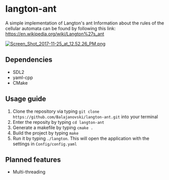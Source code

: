 # langton-ant
A simple implementation of Langton's ant
Information about the rules of the cellular automata can be found by following this link:
https://en.wikipedia.org/wiki/Langton%27s_ant

[![Screen_Shot_2017-11-25_at_12.52.26_PM.png](https://s7.postimg.org/ualk0pcp7/Screen_Shot_2017-11-25_at_12.52.26_PM.png)](https://postimg.org/image/wrxb7ywlj/)

## Dependencies
* SDL2
* yaml-cpp
* CMake

## Usage guide
1. Clone the repository via typing `git clone https://github.com/Balajanovski/langton-ant.git` into your terminal
2. Enter the reposity by typing `cd langton-ant`
3. Generate a makefile by typing `cmake .`
4. Build the project by typing `make`
5. Run it by typing `./langton`. This will open the application with the settings in `Config/config.yaml`

## Planned features
* Multi-threading
